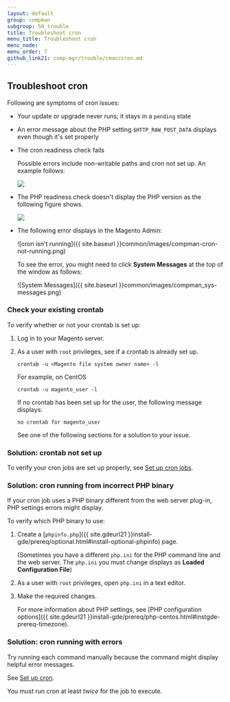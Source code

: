 ```yaml
---
layout: default
group: compman
subgroup: 50_trouble
title: Troubleshoot cron
menu_title: Troubleshoot cron
menu_node: 
menu_order: 7
github_link21: comp-mgr/trouble/cman/cron.md
---
```


<h2 id="trouble-cron">Troubleshoot cron</h2>
Following are symptoms of cron issues:

*	Your update or upgrade never runs; it stays in a `pending` state
*	An error message about the PHP setting `$HTTP_RAW_POST_DATA` displays even though it's set properly
*	The cron readiness check fails

	Possible errors include non-writable paths and cron not set up. An example follows:

	<img src="{{ site.baseurl }}common/images/upgr-tshoot-no-cron2.png">
*	The PHP readiness check doesn't display the PHP version as the following figure shows.

	<img src="{{ site.baseurl }}common/images/upgr-tshoot-no-cron.png">
*	The following error displays in the Magento Admin:

	![cron isn't running]({{ site.baseurl }}common/images/compman-cron-not-running.png)

	To see the error, you might need to click **System Messages** at the top of the window as follows:

	![System Messages]({{ site.baseurl }}common/images/compman_sys-messages.png)

<h3 id="trouble-cron-check">Check your existing crontab</h3>
To verify whether or not your crontab is set up:

1.	Log in to your Magento server.
1.	As a user with `root` privileges, see if a crontab is already set up.

		crontab -u <Magento file system owner name> -l

	For example, on CentOS

		crontab -u magento_user -l

	If no crontab has been set up for the user, the following message displays:

		no crontab for magento_user

	See one of the following sections for a solution to your issue.

<h3 id="trouble-cron-none">Solution: crontab not set up</h3>
To verify your cron jobs are set up properly, see <a href="{{ site.gdeurl21 }}install-gde/install/post-install-config.html#post-install-cron">Set up cron jobs</a>.

### Solution: cron running from incorrect PHP binary
If your cron job uses a PHP binary different from the web server plug-in, PHP settings errors might display.

To verify which PHP binary to use:

1.	Create a [`phpinfo.php`]({{ site.gdeurl21 }}install-gde/prereq/optional.html#install-optional-phpinfo) page.

	(Sometimes you have a different `php.ini` for the PHP command line and the web server. The `php.ini` you must change displays as **Loaded Configuration File**)

2.	As a user with `root` privileges, open `php.ini` in a text editor.
3.	Make the required changes.

	For more information about PHP settings, see [PHP configuration options]({{ site.gdeurl21 }}install-gde/prereq/php-centos.html#instgde-prereq-timezone).

<h3 id="trouble-cron-errors">Solution: cron running with errors</h3>
Try running each command manually because the command might display helpful error messages.

See <a href="{{ site.gdeurl21 }}install-gde/install/post-install-config.html#post-install-cron">Set up cron</a>.

<div class="bs-callout bs-callout-info" id="info">
	<p>You must run cron at least <em>twice</em> for the job to execute.</p>
</div>

